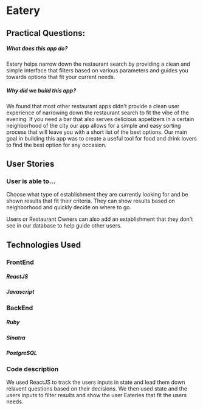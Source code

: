 # Eatery 

## Practical Questions:

##### _What does this app do?_
Eatery helps narrow down the restaurant search by providing a clean and simple interface that filters based on various parameters and guides you towards options that fit your current needs. 

##### _Why did we build this app?_
We found that most other restaurant apps didn't provide a clean user experience of narrowing down the restaurant search to fit the vibe of the evening. If you need a bar that also serves delicious appetizers in a certain neighborhood of the city our app allows for a simple and easy sorting process that will leave you with a short list of the best options. Our main goal in building this app was to create a useful tool for food and drink lovers to find the best option for any occasion. 

## User Stories

### User is able to...

Choose what type of establishment they are currently looking for and be shown results that fit their criteria. They can show results based on neighborhood and quickly decide on where to go.

Users or Restaurant Owners can also add an establishment that they don't see in our database to help guide other users.

## Technologies Used

### FrontEnd
##### ReactJS
##### Javascript

### BackEnd
##### Ruby
##### Sinatra
##### PostgreSQL

### Code description

We used ReactJS to track the users inputs in state and lead them down relavent questions based on their decisions. We then used state and the users inputs to filter results and show the user Eateries that fit the users needs. 


